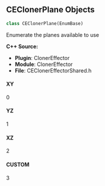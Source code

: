 ## CEClonerPlane Objects

```python
class CEClonerPlane(EnumBase)
```

Enumerate the planes available to use

**C++ Source:**

- **Plugin**: ClonerEffector
- **Module**: ClonerEffector
- **File**: CEClonerEffectorShared.h

<a id="unreal.CEClonerPlane.XY"></a>

#### XY

0

<a id="unreal.CEClonerPlane.YZ"></a>

#### YZ

1

<a id="unreal.CEClonerPlane.XZ"></a>

#### XZ

2

<a id="unreal.CEClonerPlane.CUSTOM"></a>

#### CUSTOM

3

<a id="unreal.AvaClonerPlane"></a>